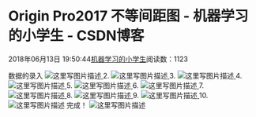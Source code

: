 
# Origin Pro2017 不等间距图 - 机器学习的小学生 - CSDN博客


2018年06月13日 19:50:44[机器学习的小学生](https://me.csdn.net/xuluhui123)阅读数：1123


数据的录入
![这里写图片描述](https://img-blog.csdn.net/20180613194802822?watermark/2/text/aHR0cHM6Ly9ibG9nLmNzZG4ubmV0L3h1bHVodWkxMjM=/font/5a6L5L2T/fontsize/400/fill/I0JBQkFCMA==/dissolve/70)[ ](https://img-blog.csdn.net/20180613194802822?watermark/2/text/aHR0cHM6Ly9ibG9nLmNzZG4ubmV0L3h1bHVodWkxMjM=/font/5a6L5L2T/fontsize/400/fill/I0JBQkFCMA==/dissolve/70)
2.
![这里写图片描述](https://img-blog.csdn.net/20180613194829211?watermark/2/text/aHR0cHM6Ly9ibG9nLmNzZG4ubmV0L3h1bHVodWkxMjM=/font/5a6L5L2T/fontsize/400/fill/I0JBQkFCMA==/dissolve/70)[ ](https://img-blog.csdn.net/20180613194829211?watermark/2/text/aHR0cHM6Ly9ibG9nLmNzZG4ubmV0L3h1bHVodWkxMjM=/font/5a6L5L2T/fontsize/400/fill/I0JBQkFCMA==/dissolve/70)
3.
![这里写图片描述](https://img-blog.csdn.net/20180613194850884?watermark/2/text/aHR0cHM6Ly9ibG9nLmNzZG4ubmV0L3h1bHVodWkxMjM=/font/5a6L5L2T/fontsize/400/fill/I0JBQkFCMA==/dissolve/70)[ ](https://img-blog.csdn.net/20180613194850884?watermark/2/text/aHR0cHM6Ly9ibG9nLmNzZG4ubmV0L3h1bHVodWkxMjM=/font/5a6L5L2T/fontsize/400/fill/I0JBQkFCMA==/dissolve/70)
4.
![这里写图片描述](https://img-blog.csdn.net/20180613194900384?watermark/2/text/aHR0cHM6Ly9ibG9nLmNzZG4ubmV0L3h1bHVodWkxMjM=/font/5a6L5L2T/fontsize/400/fill/I0JBQkFCMA==/dissolve/70)[ ](https://img-blog.csdn.net/20180613194900384?watermark/2/text/aHR0cHM6Ly9ibG9nLmNzZG4ubmV0L3h1bHVodWkxMjM=/font/5a6L5L2T/fontsize/400/fill/I0JBQkFCMA==/dissolve/70)
5.
![这里写图片描述](https://img-blog.csdn.net/2018061319491123?watermark/2/text/aHR0cHM6Ly9ibG9nLmNzZG4ubmV0L3h1bHVodWkxMjM=/font/5a6L5L2T/fontsize/400/fill/I0JBQkFCMA==/dissolve/70)[ ](https://img-blog.csdn.net/2018061319491123?watermark/2/text/aHR0cHM6Ly9ibG9nLmNzZG4ubmV0L3h1bHVodWkxMjM=/font/5a6L5L2T/fontsize/400/fill/I0JBQkFCMA==/dissolve/70)
6.
![这里写图片描述](https://img-blog.csdn.net/2018061319492149?watermark/2/text/aHR0cHM6Ly9ibG9nLmNzZG4ubmV0L3h1bHVodWkxMjM=/font/5a6L5L2T/fontsize/400/fill/I0JBQkFCMA==/dissolve/70)[ ](https://img-blog.csdn.net/2018061319492149?watermark/2/text/aHR0cHM6Ly9ibG9nLmNzZG4ubmV0L3h1bHVodWkxMjM=/font/5a6L5L2T/fontsize/400/fill/I0JBQkFCMA==/dissolve/70)
7.
![这里写图片描述](https://img-blog.csdn.net/2018061319493067?watermark/2/text/aHR0cHM6Ly9ibG9nLmNzZG4ubmV0L3h1bHVodWkxMjM=/font/5a6L5L2T/fontsize/400/fill/I0JBQkFCMA==/dissolve/70)[ ](https://img-blog.csdn.net/2018061319493067?watermark/2/text/aHR0cHM6Ly9ibG9nLmNzZG4ubmV0L3h1bHVodWkxMjM=/font/5a6L5L2T/fontsize/400/fill/I0JBQkFCMA==/dissolve/70)
8.
![这里写图片描述](https://img-blog.csdn.net/20180613194941626?watermark/2/text/aHR0cHM6Ly9ibG9nLmNzZG4ubmV0L3h1bHVodWkxMjM=/font/5a6L5L2T/fontsize/400/fill/I0JBQkFCMA==/dissolve/70)[ ](https://img-blog.csdn.net/20180613194941626?watermark/2/text/aHR0cHM6Ly9ibG9nLmNzZG4ubmV0L3h1bHVodWkxMjM=/font/5a6L5L2T/fontsize/400/fill/I0JBQkFCMA==/dissolve/70)
9.
![这里写图片描述](https://img-blog.csdn.net/2018061319495680?watermark/2/text/aHR0cHM6Ly9ibG9nLmNzZG4ubmV0L3h1bHVodWkxMjM=/font/5a6L5L2T/fontsize/400/fill/I0JBQkFCMA==/dissolve/70)[ ](https://img-blog.csdn.net/2018061319495680?watermark/2/text/aHR0cHM6Ly9ibG9nLmNzZG4ubmV0L3h1bHVodWkxMjM=/font/5a6L5L2T/fontsize/400/fill/I0JBQkFCMA==/dissolve/70)
10.
![这里写图片描述](https://img-blog.csdn.net/20180613195008760?watermark/2/text/aHR0cHM6Ly9ibG9nLmNzZG4ubmV0L3h1bHVodWkxMjM=/font/5a6L5L2T/fontsize/400/fill/I0JBQkFCMA==/dissolve/70)
完成！
![这里写图片描述](https://img-blog.csdn.net/20180613195017153?watermark/2/text/aHR0cHM6Ly9ibG9nLmNzZG4ubmV0L3h1bHVodWkxMjM=/font/5a6L5L2T/fontsize/400/fill/I0JBQkFCMA==/dissolve/70)

[
  ](https://img-blog.csdn.net/2018061319495680?watermark/2/text/aHR0cHM6Ly9ibG9nLmNzZG4ubmV0L3h1bHVodWkxMjM=/font/5a6L5L2T/fontsize/400/fill/I0JBQkFCMA==/dissolve/70)